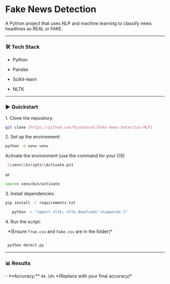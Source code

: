 # Fake News Detection



A Python project that uses NLP and machine learning to classify news headlines as REAL or FAKE.



---



### 🛠️ Tech Stack

- Python

- Pandas

- Scikit-learn

- NLTK



---



### ▶️ Quickstart



1\.  Clone the repository:
  ```sh
git clone [https://github.com/0jasbansal/Fake-News-Detection-NLP] 

 ```



2\.  Set up the environment:


  ```sh
python -m venv venv
```
   Activate the environment (use the command for your OS)
  ```sh
  .\\venv\\Scripts\\Activate.ps1
  ```
   or

   ```sh
source venv/bin/activate
```





3\.  Install dependencies:



```sh
pip install -r requirements.txt
```
```sh
   python -c "import nltk; nltk.download('stopwords')"
```




4\.  Run the script:

&nbsp;   \*(Ensure `True.csv` and `Fake.csv` are in the folder)\*


  ```sh

   python detect.py

  ```



---



### 📊 Results

\- \*\*Accuracy:\*\* `94.10%` \*(Replace with your final accuracy)\*
